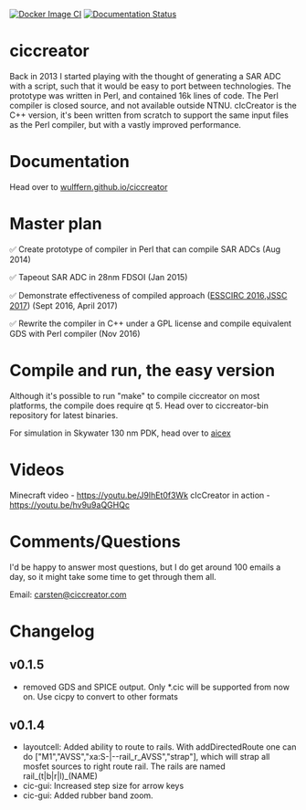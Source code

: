 
[![Docker Image CI](https://github.com/wulffern/ciccreator/actions/workflows/docker-image.yml/badge.svg?branch=master)](https://github.com/wulffern/ciccreator/actions/workflows/docker-image.yml)
[![Documentation Status](https://github.com/wulffern/ciccreator/actions/workflows/documentation.yml/badge.svg?branch=master)](https://github.com/wulffern/ciccreator/actions/workflows/documentation.yml)
      
# ciccreator
Back in 2013 I started playing with the thought of generating a SAR ADC with a
script, such that it would be easy to port between technologies. The prototype
was written in Perl, and contained 16k lines of code. The Perl compiler is
closed source, and not available outside NTNU. cIcCreator is the C++ version,
it's been written from scratch to support the same input files as the Perl
compiler, but with a vastly improved performance.

# Documentation

Head over to [wulffern.github.io/ciccreator](http://wulffern.github.io/ciccreator/index.html)

# Master plan
:white_check_mark: Create prototype of compiler in Perl that can compile SAR ADCs (Aug 2014) 

:white_check_mark: Tapeout SAR ADC in 28nm FDSOI (Jan 2015)

:white_check_mark: Demonstrate effectiveness of compiled approach ([ESSCIRC 2016](http://ieeexplore.ieee.org/document/7598271/),[JSSC 2017](http://ieeexplore.ieee.org/document/7906479/)) (Sept 2016, April 2017)

:white_check_mark: Rewrite the compiler in C++ under a GPL license and compile equivalent GDS with Perl compiler (Nov 2016)

# Compile and run, the easy version

Although it's possible to run "make" to compile ciccreator on most platforms,
the compile does require qt 5. Head over to ciccreator-bin repository for latest binaries.

For simulation in Skywater 130 nm PDK, head over to [aicex](https://github.com/wulffern/aicex)
 
# Videos

Minecraft video - https://youtu.be/J9lhEt0f3Wk 
cIcCreator in action - https://youtu.be/hv9u9aQGHQc


# Comments/Questions
I'd be happy to answer most questions, but I do get around 100 emails a day, so
it might take some time to get through them all.

Email: carsten@ciccreator.com


# Changelog

## v0.1.5
* removed GDS and SPICE output. Only *.cic will be supported from now on. Use
  cicpy to convert to other formats
  
## v0.1.4
* layoutcell: Added ability to route to rails.
With addDirectedRoute one can do ["M1","AVSS","xa:S-|--rail_r_AVSS","strap"], which will strap all mosfet sources to right route rail.
The rails are named rail_(t|b|r|l)_(NAME)
* cic-gui: Increased step size for arrow keys
* cic-gui: Added rubber band zoom.
